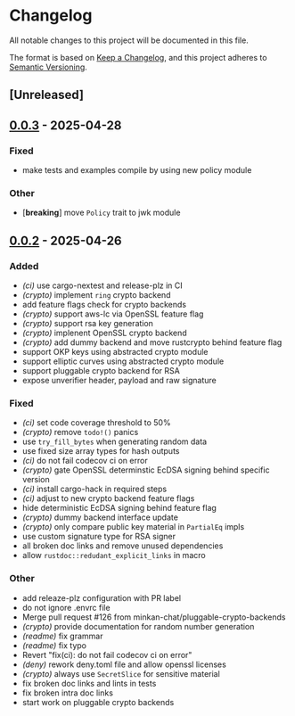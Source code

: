 # Changelog

All notable changes to this project will be documented in this file.

The format is based on [Keep a Changelog](https://keepachangelog.com/en/1.0.0/),
and this project adheres to [Semantic Versioning](https://semver.org/spec/v2.0.0.html).

## [Unreleased]

## [0.0.3](https://github.com/minkan-chat/jose/compare/v0.0.2...v0.0.3) - 2025-04-28

### Fixed

- make tests and examples compile by using new policy module

### Other

- [**breaking**] move `Policy` trait to jwk module

## [0.0.2](https://github.com/minkan-chat/jose/compare/v0.0.1...v0.0.2) - 2025-04-26

### Added

- *(ci)* use cargo-nextest and release-plz in CI
- *(crypto)* implement `ring` crypto backend
- add feature flags check for crypto backends
- *(crypto)* support aws-lc via OpenSSL feature flag
- *(crypto)* support rsa key generation
- *(crypto)* implenent OpenSSL crypto backend
- *(crypto)* add dummy backend and move rustcrypto behind feature flag
- support OKP keys using abstracted crypto module
- support elliptic curves using abstracted crypto module
- support pluggable crypto backend for RSA
- expose unverifier header, payload and raw signature

### Fixed

- *(ci)* set code coverage threshold to 50%
- *(crypto)* remove `todo!()` panics
- use `try_fill_bytes` when generating random data
- use fixed size array types for hash outputs
- *(ci)* do not fail codecov ci on error
- *(crypto)* gate OpenSSL determinstic EcDSA signing behind specific version
- *(ci)* install cargo-hack in required steps
- *(ci)* adjust to new crypto backend feature flags
- hide deterministic EcDSA signing behind feature flag
- *(crypto)* dummy backend interface update
- *(crypto)* only compare public key material in `PartialEq` impls
- use custom signature type for RSA signer
- all broken doc links and remove unused dependencies
- allow `rustdoc::redudant_explicit_links` in macro

### Other

- add releaze-plz configuration with PR label
- do not ignore .envrc file
- Merge pull request #126 from minkan-chat/pluggable-crypto-backends
- *(crypto)* provide documentation for random number generation
- *(readme)* fix grammar
- *(readme)* fix typo
- Revert "fix(ci): do not fail codecov ci on error"
- *(deny)* rework deny.toml file and allow openssl licenses
- *(crypto)* always use `SecretSlice` for sensitive material
- fix broken doc links and lints in tests
- fix broken intra doc links
- start work on pluggable crypto backends
